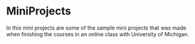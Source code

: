 # MiniProjects


In this mini projects are some of the sample mini projects that was made when finishing the courses in an online class with University of Michigan.
